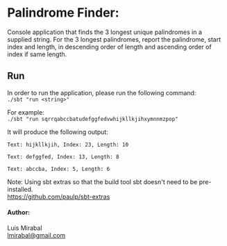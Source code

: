 Palindrome Finder:
==================

Console application that finds the 3 longest unique palindromes in a supplied string. For the 3 longest palindromes, 
report the palindrome, start index and length, in descending order of length and ascending order of index if same
length.

## Run
In order to run the application, please run the following command:  
```./sbt "run <string>"```
  
For example:  
```./sbt "run sqrrqabccbatudefggfedvwhijkllkjihxymnnmzpop"```  
  
It will produce the following output:  
```
Text: hijkllkjih, Index: 23, Length: 10

Text: defggfed, Index: 13, Length: 8

Text: abccba, Index: 5, Length: 6
```  
  
Note: Using sbt extras so that the build tool sbt doesn't need to be pre-installed.  
https://github.com/paulp/sbt-extras  
  
  
#### Author:
Luis Mirabal  
lmirabal@gmail.com